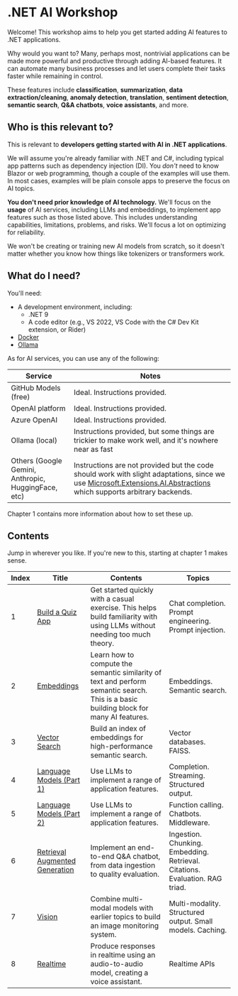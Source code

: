 # .NET AI Workshop

Welcome! This workshop aims to help you get started adding AI features to .NET applications.

Why would you want to? Many, perhaps most, nontrivial applications can be made more powerful and productive through adding AI-based features. It can automate many business processes and let users complete their tasks faster while remaining in control.

These features include **classification**, **summarization**, **data extraction/cleaning**, **anomaly detection**, **translation**, **sentiment detection**, **semantic search**, **Q&A chatbots**, **voice assistants**, and more.

## Who is this relevant to?

This is relevant to **developers getting started with AI in .NET applications**.

We will assume you're already familiar with .NET and C#, including typical app patterns such as dependency injection (DI). You *don't* need to know Blazor or web programming, though a couple of the examples will use them. In most cases, examples will be plain console apps to preserve the focus on AI topics.

**You don't need prior knowledge of AI technology.** We'll focus on the **usage** of AI services, including LLMs and embeddings, to implement app features such as those listed above. This includes understanding capabilities, limitations, problems, and risks. We'll focus a lot on optimizing for reliability.

We won't be creating or training new AI models from scratch, so it doesn't matter whether you know how things like tokenizers or transformers work.

## What do I need?

You'll need:

- A development environment, including:
  - .NET 9
  - A code editor (e.g., VS 2022, VS Code with the C# Dev Kit extension, or Rider)
- [Docker](https://www.docker.com/products/docker-desktop/)
- [Ollama](https://ollama.com/)

As for AI services, you can use any of the following:

| Service | Notes |
| --- | --- |
| GitHub Models (free) | Ideal. Instructions provided. |
| OpenAI platform | Ideal. Instructions provided. |
| Azure OpenAI | Ideal. Instructions provided. |
| Ollama (local) | Instructions provided, but some things are trickier to make work well, and it's nowhere near as fast |
| Others (Google Gemini, Anthropic, HuggingFace, etc) | Instructions are not provided but the code should work with slight adaptations, since we use [Microsoft.Extensions.AI.Abstractions](https://aka.ms/m.e.ai) which supports arbitrary backends.

Chapter 1 contains more information about how to set these up.

## Contents

Jump in wherever you like. If you're new to this, starting at chapter 1 makes sense.

| Index | Title | Contents | Topics |
| ---| --- | --- | --- |
| 1 | [Build a Quiz App](./instructions/1_BuildAQuizApp.md) | Get started quickly with a casual exercise. This helps build familiarity with using LLMs without needing too much theory. | Chat completion. Prompt engineering. Prompt injection. |
| 2 | [Embeddings](./instructions/2_Embeddings.md) | Learn how to compute the semantic similarity of text and perform semantic search. This is a basic building block for many AI features. | Embeddings. Semantic search. |
| 3 | [Vector Search](./instructions/3_VectorSearch.md) | Build an index of embeddings for high-performance semantic search. | Vector databases. FAISS. |
| 4 | [Language Models (Part 1)](./instructions/4_LanguageModels_Part1.md) | Use LLMs to implement a range of application features. | Completion. Streaming. Structured output.
| 5 | [Language Models (Part 2)](./instructions/5_LanguageModels_Part2.md) | Use LLMs to implement a range of application features. | Function calling. Chatbots. Middleware.
| 6 | [Retrieval Augmented Generation](./instructions/6_RAGChatbot.md) | Implement an end-to-end Q&A chatbot, from data ingestion to quality evaluation. | Ingestion. Chunking. Embedding. Retrieval. Citations. Evaluation. RAG triad. |
| 7 | [Vision](./instructions/7_Vision.md) | Combine multi-modal models with earlier topics to build an image monitoring system. | Multi-modality. Structured output. Small models. Caching. |
| 8 | [Realtime](./instructions/8_Realtime.md) | Produce responses in realtime using an audio-to-audio model, creating a voice assistant. | Realtime APIs |
